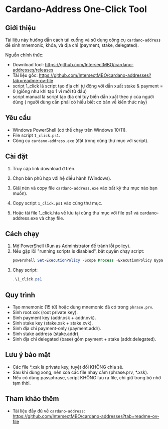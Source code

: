 Cardano-Address One-Click Tool
==============================

Giới thiệu
----------
Tài liệu này hướng dẫn cách tải xuống và sử dụng công cụ `cardano-address` để sinh mnemonic, khóa, và địa chỉ (payment, stake, delegated).

Nguồn chính thức:
- Download tool: https://github.com/IntersectMBO/cardano-addresses/releases
- Tài liệu gốc: https://github.com/IntersectMBO/cardano-addresses?tab=readme-ov-file
- script 1_click là script tạo địa chỉ tự động với dẫn xuất stake & payment = 0 (giống như khi tạo 1 ví mới từ đầu)
- script manual là script tạo địa chỉ tùy biến dẫn xuất theo ý của người dùng ( người dùng cần phải có hiểu biết cơ bản về kiến thức này)

Yêu cầu
-------
- Windows PowerShell (có thể chạy trên Windows 10/11).
- File script `1_click.ps1`.
- Công cụ `cardano-address.exe` (đặt trong cùng thư mục với script).

Cài đặt
-------
1. Truy cập link download ở trên.
2. Chọn bản phù hợp với hệ điều hành (Windows).
3. Giải nén và copy file `cardano-address.exe` vào bất kỳ thư mục nào bạn muốn).
4. Copy script `1_click.ps1` vào cùng thư mục.

5. Hoặc tải file 1_click.hta về lưu tại cùng thư mục với file ps1 và cardano-address.exe và chạy file.

Cách chạy
---------
1. Mở PowerShell (Run as Administrator để tránh lỗi policy).
2. Nếu gặp lỗi "running scripts is disabled", bật quyền chạy script:
   ```powershell
   powershell Set-ExecutionPolicy -Scope Process -ExecutionPolicy Bypass

3. Chạy script:
   ```powershell
   .\1_click.ps1

Quy trình
---------
- Tạo mnemonic (15 từ) hoặc dùng mnemonic đã có trong `phrase.prv`.
- Sinh root.xsk (root private key).
- Sinh payment key (addr.xsk + addr.xvk).
- Sinh stake key (stake.xsk + stake.xvk).
- Sinh địa chỉ payment-only (payment.addr).
- Sinh stake address (stake.addr).
- Sinh địa chỉ delegated (base) gồm payment + stake (addr.delegated).

Lưu ý bảo mật
-------------
- Các file *.xsk là private key, tuyệt đối KHÔNG chia sẻ.
- Sau khi dùng xong, nên xoá các file nhạy cảm (phrase.prv, *.xsk).
- Nếu có dùng passphrase, script KHÔNG lưu ra file, chỉ giữ trong bộ nhớ tạm thời.

Tham khảo thêm
---------------
- Tài liệu đầy đủ về `cardano-address`: 
  https://github.com/IntersectMBO/cardano-addresses?tab=readme-ov-file
